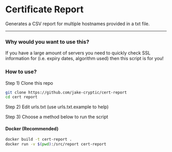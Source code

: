 # Certificate Report

Generates a CSV report for multiple hostnames provided in a txt file.

---

###  Why would you want to use this?

If you have a large amount of servers you need to quickly check SSL information for
(i.e. expiry dates, algorithm used) then this script is for you!

### How to use?

Step 1) Clone this repo
```bash
git clone https://github.com/jake-cryptic/cert-report
cd cert report
```

Step 2) Edit urls.txt (use urls.txt.example to help)

Step 3) Choose a method below to run the script

#### Docker (Recommended)

```bash
docker build -t cert-report .
docker run -v $(pwd):/src/report cert-report
```